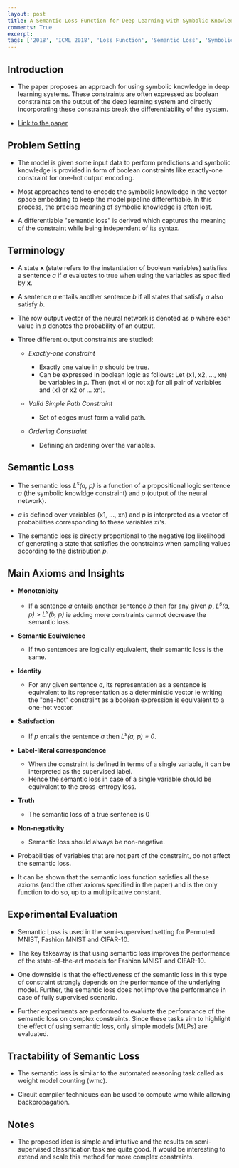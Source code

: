```yaml
---
layout: post
title: A Semantic Loss Function for Deep Learning with Symbolic Knowledge
comments: True
excerpt: 
tags: ['2018', 'ICML 2018', 'Loss Function', 'Semantic Loss', 'Symbolic Knowledge', AI, ICML, Loss]
---
```


## Introduction

* The paper proposes an approach for using symbolic knowledge in deep learning systems. These constraints are often expressed as boolean constraints on the output of the deep learning system and directly incorporating these constraints break the differentiability of the system.

* [Link to the paper](https://arxiv.org/abs/1711.11157)

## Problem Setting

* The model is given some input data to perform predictions and symbolic knowledge is provided in form of boolean constraints like exactly-one constraint for one-hot output encoding.

* Most approaches tend to encode the symbolic knowledge in the vector space embedding to keep the model pipeline differentiable. In this process, the precise meaning of symbolic knowledge is often lost.

* A differentiable "semantic loss" is derived which captures the meaning of the constraint while being independent of its syntax.

## Terminology

* A state **x** (state refers to the instantiation of boolean variables) satisfies a sentence *a* if *a* evaluates to true when using the variables as specified by **x**.

* A sentence *a* entails another sentence *b* if all states that satisfy *a* also satisfy *b*.

* The row output vector of the neural network is denoted as *p* where each value in *p* denotes the probability of an output.

* Three different output constraints are studied:

    * *Exactly-one constraint* 

        * Exactly one value in *p* should be true.
        * Can be expressed in boolean logic as follows: Let (x1, x2, ..., xn) be variables in *p*. Then (not xi or not xj) for all pair of variables and (x1 or x2 or ... xn).

    * *Valid Simple Path Constraint*
        * Set of edges must form a valid path.

    * *Ordering Constraint*
        * Defining an ordering over the variables.

## Semantic Loss

* The semantic loss *L<sup>s</sup>(a, p)* is a function of a propositional logic sentence *a* (the symbolic knowldge constraint) and *p* (output of the neural network).

* *a* is defined over variables (x1, ..., xn) and *p* is interpreted as a vector of probabilities corresponding to these variables *xi's*.

* The semantic loss is directly proportional to the negative log likelihood of generating a state that satisfies the constraints when sampling values according to the distribution *p*.

## Main Axioms and Insights

* **Monotonicity**
    * If a sentence *a* entails another sentence *b* then for any given *p*, *L<sup>s</sup>(a, p) > L<sup>s</sup>(b, p)* ie adding more constraints cannot decrease the semantic loss.

* **Semantic Equivalence**
    * If two sentences are logically equivalent, their semantic loss is the same.

* **Identity**
    * For any given sentence *a*, its representation as a sentence is equivalent to its representation as a deterministic vector ie writing the "one-hot" constraint as a boolean expression is equivalent to a one-hot vector.

* **Satisfaction**
    * If *p* entails the sentence *a* then *L<sup>s</sup>(a, p) = 0*.

* **Label-literal correspondence**
    * When the constraint is defined in terms of a single variable, it can be interpreted as the supervised label.
    * Hence the semantic loss in case of a single variable should be equivalent to the cross-entropy loss.

* **Truth**
    * The semantic loss of a true sentence is 0

* **Non-negativity**
    * Semantic loss should always be non-negative.

* Probabilities of variables that are not part of the constraint, do not affect the semantic loss.

* It can be shown that the semantic loss function satisfies all these axioms (and the other axioms specified in the paper) and is the only function to do so, up to a multiplicative constant.

## Experimental Evaluation

* Semantic Loss is used in the semi-supervised setting for Permuted MNIST, Fashion MNIST and CIFAR-10.

* The key takeaway is that using semantic loss improves the performance of the state-of-the-art models for Fashion MNIST and CIFAR-10.

* One downside is that the effectiveness of the semantic loss in this type of constraint strongly depends on the performance of the underlying model. Further, the semantic loss does not improve the performance in case of fully supervised scenario.

* Further experiments are performed to evaluate the performance of the semantic loss on complex constraints. Since these tasks aim to highlight the effect of using semantic loss, only simple models (MLPs) are evaluated.

## Tractability of Semantic Loss

* The semantic loss is similar to the automated reasoning task called as weight model counting (wmc).

* Circuit compiler techniques can be used to compute wmc while allowing backpropagation.

## Notes

* The proposed idea is simple and intuitive and the results on semi-supervised classification task are quite good. It would be interesting to extend and scale this method for more complex constraints. 
